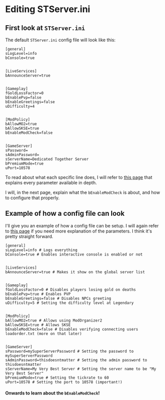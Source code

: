 # Editing STServer.ini

## First look at `STServer.ini`

The default `STServer.ini` config file will look like this:

```
[general]
sLogLevel=info
bConsole=true


[LiveServices]
bAnnounceServer=true


[Gameplay]
fGoldLossFactor=0
bEnablePvp=false
bEnableGreetings=false
uDifficulty=4


[ModPolicy]
bAllowMO2=true
bAllowSKSE=true
bEnableModCheck=false


[GameServer]
sPassword=
sAdminPassword=
sServerName=Dedicated Together Server
bPremiumMode=true
uPort=10578
```

To read about what each specific line does, I will refer to [this page](../../server-configuration.md) that explains every parameter available in depth.

I will, in the next page, explain what the `bEnableModCheck` is about, and how to configure that properly.

## Example of how a config file can look

I'll give you an example of how a config file can be setup. I will again refer to [this page](../../server-configuration.md) if you need more explanation of the parameters. I think it's pretty straight forward.

```
[general]
sLogLevel=info # Logs everything
bConsole=true # Enables interactive console is enabled or not


[LiveServices]
bAnnounceServer=true # Makes it show on the global server list


[Gameplay]
fGoldLossFactor=0 # Disables players losing gold on deaths
bEnablePvp=true # Enables PVP
bEnableGreetings=false # Disables NPCs greeting
uDifficulty=5 # Setting the difficulty level at Legendary


[ModPolicy]
bAllowMO2=true # Allows using ModOrganizer2
bAllowSKSE=true # Allows SKSE
bEnableModCheck=false # Disables verifying connecting users loadorder.txt (more on that later)


[GameServer]
sPassword=mySuperServerPassword # Setting the password to mySuperServerPassword
sAdminPassword=thisdoesntmatter # Setting the admin password to thisdoesntmatter
sServerName=My Very Best Server # Setting the server name to be "My Very Best Server"
bPremiumMode=true # Setting the tickrate to 60
uPort=10578 # Setting the port to 10578 (important!)
```

#### Onwards to learn about the `bEnableModCheck`!
